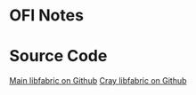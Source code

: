 OFI Notes
=========

# Source Code

[Main libfabric on Github](https://github.com/ofiwg/libfabric)
[Cray libfabric on Github](https://github.com/ofi-cray/libfabric-cray)
